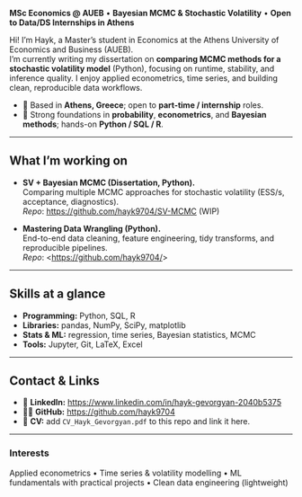 **MSc Economics @ AUEB** • **Bayesian MCMC & Stochastic Volatility** • **Open to Data/DS Internships in Athens**

Hi! I’m Hayk, a Master’s student in Economics at the Athens University of Economics and Business (AUEB).  
I’m currently writing my dissertation on **comparing MCMC methods for a stochastic volatility model** (Python), focusing on runtime, stability, and inference quality. I enjoy applied econometrics, time series, and building clean, reproducible data workflows.

- 📍 Based in **Athens, Greece**; open to **part-time / internship** roles.
- 🧠 Strong foundations in **probability**, **econometrics**, and **Bayesian methods**; hands-on **Python / SQL / R**.

---

## What I’m working on
- **SV + Bayesian MCMC (Dissertation, Python).**  
  Comparing multiple MCMC approaches for stochastic volatility (ESS/s, acceptance, diagnostics).  
  _Repo_: <https://github.com/hayk9704/SV-MCMC> (WIP)

- **Mastering Data Wrangling (Python).**  
  End-to-end data cleaning, feature engineering, tidy transforms, and reproducible pipelines.  
  _Repo_: <https://github.com/hayk9704/<data-wrangling-repo>>

---

## Skills at a glance
- **Programming:** Python, SQL, R  
- **Libraries:** pandas, NumPy, SciPy, matplotlib  
- **Stats & ML:** regression, time series, Bayesian statistics, MCMC  
- **Tools:** Jupyter, Git, LaTeX, Excel

---

## Contact & Links
- 💼 **LinkedIn:** <https://www.linkedin.com/in/hayk-gevorgyan-2040b5375>  
- 🧑‍💻 **GitHub:** <https://github.com/hayk9704>  
- 📄 **CV:** add `CV_Hayk_Gevorgyan.pdf` to this repo and link it here.

---

### Interests
Applied econometrics • Time series & volatility modelling • ML fundamentals with practical projects • Clean data engineering (lightweight)
